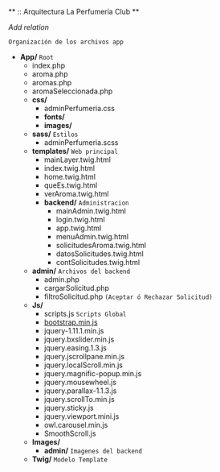 
** :: Arquitectura La Perfumería Club **

*Add relation*

`Organización de los archivos app `  


+ **App/**  `Root`
	+ index.php
	+ aroma.php
	+ aromas.php
	+ aromaSeleccionada.php
	+ **css/**
		+ adminPerfumeria.css
		+ **fonts/**
		+ **images/**
	+ **sass/** `Estilos`
		+ adminPerfumeria.scss
	+ **templates/** `Web principal`
		+ mainLayer.twig.html
		+ index.twig.html
		+ home.twig.html
		+ queEs.twig.html
		+ verAroma.twig.html
		+ **backend/** `Administracion`
			+ mainAdmin.twig.html
			+ login.twig.html
			+ app.twig.html
			+ menuAdmin.twig.html
			+ solicitudesAroma.twig.html
			+ datosSolicitudes.twig.html
			+ contSolicitudes.twig.html
	+ **admin/** `Archivos del backend`
		+ admin.php
		+ cargarSolicitud.php
		+ filtroSolicitud.php `(Aceptar ó Rechazar Solicitud)`
	+ **Js/**
		+ scripts.js `Scripts Global`
		+ [bootstrap.min.js](url)
		+ jquery-1.11.1.min.js
		+ jquery.bxslider.min.js
		+ jquery.easing.1.3.js
		+ jquery.jscrollpane.min.js
		+ jquery.localScroll.min.js
		+ jquery.magnific-popup.min.js
		+ jquery.mousewheel.js
		+ jquery.parallax-1.1.3.js
		+ jquery.scrollTo.min.js
		+ jquery.sticky.js
		+ jquery.viewport.mini.js
		+ owl.carousel.min.js
		+ SmoothScroll.js
	+ **Images/**
		+ **admin/** `Imagenes del backend`
	+ **Twig/** `Modelo Template`
